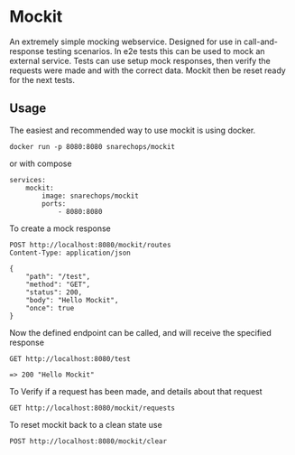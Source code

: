 # Mockit

An extremely simple mocking webservice. Designed for use in call-and-response testing scenarios. In e2e tests this can be
used to mock an external service. Tests can use setup mock
responses, then verify the requests were made and with the
correct data. Mockit then be reset ready for the next tests. 

## Usage 

The easiest and recommended way to use mockit is using docker.
```
docker run -p 8080:8080 snarechops/mockit
```
or with compose
```
services:
    mockit:
        image: snarechops/mockit
        ports:
            - 8080:8080
```

To create a mock response
```
POST http://localhost:8080/mockit/routes
Content-Type: application/json

{
    "path": "/test",
    "method": "GET",
    "status": 200,
    "body": "Hello Mockit",
    "once": true
}
```
Now the defined endpoint can be called, and will receive the specified response
```
GET http://localhost:8080/test 

=> 200 "Hello Mockit"
```
To Verify if a request has been made, and details about that request
```
GET http://localhost:8080/mockit/requests
```
To reset mockit back to a clean state use
```
POST http://localhost:8080/mockit/clear
```